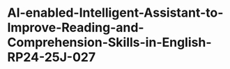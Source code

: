 # AI-enabled-Intelligent-Assistant-to-Improve-Reading-and-Comprehension-Skills-in-English-RP24-25J-027
